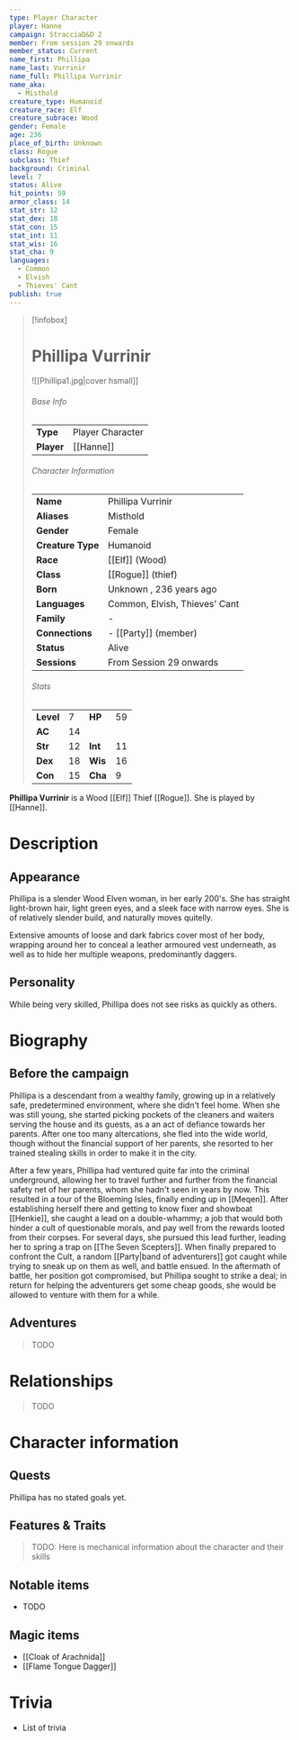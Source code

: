 ```yaml
---
type: Player Character
player: Hanne
campaign: StracciaD&D 2
member: From session 29 onwards
member_status: Current
name_first: Phillipa
name_last: Vurrinir
name_full: Phillipa Vurrinir
name_aka:
  - Misthold
creature_type: Humanoid
creature_race: Elf
creature_subrace: Wood
gender: Female
age: 236
place_of_birth: Unknown
class: Rogue
subclass: Thief
background: Criminal
level: 7
status: Alive
hit_points: 59
armor_class: 14
stat_str: 12
stat_dex: 18
stat_con: 15
stat_int: 11
stat_wis: 16
stat_cha: 9
languages:
  - Common
  - Elvish
  - Thieves' Cant
publish: true
---
```

> [!infobox]  
> # Phillipa Vurrinir
> ![[Phillipa1.jpg|cover hsmall]]  
> ###### Base Info
> | | |  
> |---|---|  
> | **Type** | Player Character |
> | **Player** | [[Hanne]] |
> ###### Character Information  
> | | |  
> |---|---|  
> | **Name** | Phillipa Vurrinir |
> | **Aliases** | Misthold |
> | **Gender** | Female | 
> | **Creature Type** | Humanoid |
> | **Race** | [[Elf]] (Wood) |  
> | **Class** | [[Rogue]] (thief) |  
> | **Born** | Unknown , 236 years ago|  
> | **Languages** | Common, Elvish, Thieves' Cant |  
> | **Family** | - |
> | **Connections** | - [[Party]] (member) |
> | **Status** | Alive |
> | **Sessions** | From Session 29 onwards |
> ###### Stats
> | | | | |
> |---|---|---|---|
> | **Level** | 7 | **HP** | 59 |
> | **AC** | 14 | | |
> | **Str** | 12 | **Int** | 11 |
> | **Dex** | 18 | **Wis** | 16 |
> | **Con** | 15 | **Cha** | 9 |
 
**Phillipa Vurrinir** is a Wood [[Elf]] Thief [[Rogue]]. She is played by [[Hanne]].
# Description
## Appearance
Phillipa is a slender Wood Elven woman, in her early 200's. She has straight light-brown hair, light green eyes, and a sleek face with narrow eyes. She is of relatively slender build, and naturally moves quitelly.

Extensive amounts of loose and dark fabrics cover most of her body, wrapping around her to conceal a leather armoured vest underneath, as well as to hide her multiple weapons, predominantly daggers.
## Personality
While being very skilled, Phillipa does not see risks as quickly as others.
# Biography
## Before the campaign
Phillipa is a descendant from a wealthy family, growing up in a relatively safe, predetermined environment, where she didn't feel home. When she was still young, she started picking pockets of the cleaners and waiters serving the house and its guests, as a an act of defiance towards her parents. After one too many altercations, she fled into the wide world, though without the financial support of her parents, she resorted to her trained stealing skills in order to make it in the city. 

After a few years, Phillipa had ventured quite far into the criminal underground, allowing her to travel further and further from the financial safety net of her parents, whom she hadn't seen in years by now. This resulted in a tour of the Bloeming Isles, finally ending up in [[Meqen]]. After establishing herself there and getting to know fixer and showboat [[Henkie]], she caught a lead on a double-whammy; a job that would both hinder a cult of questionable morals, and pay well from the rewards looted from their corpses. For several days, she pursued this lead further, leading her to spring a trap on [[The Seven Scepters]]. When finally prepared to confront the Cult, a random [[Party|band of adventurers]] got caught while trying to sneak up on them as well, and battle ensued. In the aftermath of battle, her position got compromised, but Phillipa sought to strike a deal; in return for helping the adventurers get some cheap goods, she would be allowed to venture with them for a while.
## Adventures
> TODO
# Relationships
> TODO
# Character information
## Quests
Phillipa has no stated goals yet.
## Features & Traits
>TODO: Here is mechanical information about the character and their skills
## Notable items
- TODO
## Magic items
- [[Cloak of Arachnida]]
- [[Flame Tongue Dagger]]
# Trivia
- List of trivia